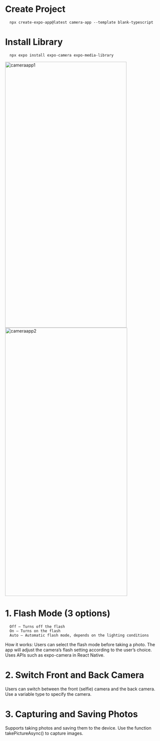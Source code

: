 # Create Project
      npx create-expo-app@latest camera-app --template blank-typescript

# Install Library
      npx expo install expo-camera expo-media-library

      
<img width="393" height="857" alt="cameraapp1" src="https://github.com/user-attachments/assets/16b98f70-5bb8-40c7-badd-db7d2c2a59e6" />
<img width="395" height="865" alt="cameraapp2" src="https://github.com/user-attachments/assets/6e6e7f2d-820a-4604-bc24-a99f8c1a48a2" />

# 1. Flash Mode (3 options)
      Off – Turns off the flash
      On – Turns on the flash
      Auto – Automatic flash mode, depends on the lighting conditions

How it works: Users can select the flash mode before taking a photo. The app will adjust the camera’s flash setting according to the user’s choice.
Uses APIs such as expo-camera in React Native.

# 2. Switch Front and Back Camera
Users can switch between the front (selfie) camera and the back camera.
Use a variable type to specify the camera.

# 3. Capturing and Saving Photos
Supports taking photos and saving them to the device.
Use the function takePictureAsync() to capture images.
